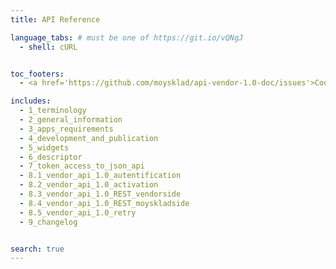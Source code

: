 ```yaml
---
title: API Reference

language_tabs: # must be one of https://git.io/vQNgJ
  - shell: cURL


toc_footers:
  - <a href='https://github.com/moysklad/api-vendor-1.0-doc/issues'>Сообщите об ошибке</a>

includes:
  - 1_terminology
  - 2_general_information
  - 3_apps_requirements
  - 4_development_and_publication
  - 5_widgets
  - 6_descriptor
  - 7_token_access_to_json_api
  - 8.1_vendor_api_1.0_autentification
  - 8.2_vendor_api_1.0_activation
  - 8.3_vendor_api_1.0_REST_vendorside
  - 8.4_vendor_api_1.0_REST_moyskladside
  - 8.5_vendor_api_1.0_retry
  - 9_changelog


search: true
---
```

